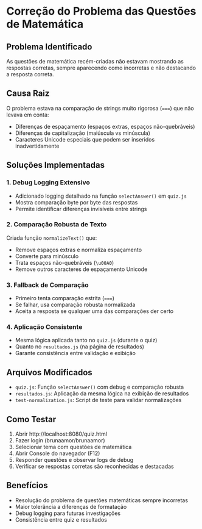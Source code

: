 # Correção do Problema das Questões de Matemática

## Problema Identificado
As questões de matemática recém-criadas não estavam mostrando as respostas corretas, sempre aparecendo como incorretas e não destacando a resposta correta.

## Causa Raiz
O problema estava na comparação de strings muito rigorosa (`===`) que não levava em conta:
- Diferenças de espaçamento (espaços extras, espaços não-quebráveis)
- Diferenças de capitalização (maiúscula vs minúscula)
- Caracteres Unicode especiais que podem ser inseridos inadvertidamente

## Soluções Implementadas

### 1. Debug Logging Extensivo
- Adicionado logging detalhado na função `selectAnswer()` em `quiz.js`
- Mostra comparação byte por byte das respostas
- Permite identificar diferenças invisíveis entre strings

### 2. Comparação Robusta de Texto
Criada função `normalizeText()` que:
- Remove espaços extras e normaliza espaçamento
- Converte para minúsculo
- Trata espaços não-quebráveis (`\u00A0`) 
- Remove outros caracteres de espaçamento Unicode

### 3. Fallback de Comparação
- Primeiro tenta comparação estrita (`===`)
- Se falhar, usa comparação robusta normalizada
- Aceita a resposta se qualquer uma das comparações der certo

### 4. Aplicação Consistente
- Mesma lógica aplicada tanto no `quiz.js` (durante o quiz)
- Quanto no `resultados.js` (na página de resultados)
- Garante consistência entre validação e exibição

## Arquivos Modificados
- `quiz.js`: Função `selectAnswer()` com debug e comparação robusta
- `resultados.js`: Aplicação da mesma lógica na exibição de resultados
- `test-normalization.js`: Script de teste para validar normalizações

## Como Testar
1. Abrir http://localhost:8080/quiz.html
2. Fazer login (brunaamor/brunaamor)
3. Selecionar tema com questões de matemática
4. Abrir Console do navegador (F12)
5. Responder questões e observar logs de debug
6. Verificar se respostas corretas são reconhecidas e destacadas

## Benefícios
- Resolução do problema de questões matemáticas sempre incorretas
- Maior tolerância a diferenças de formatação
- Debug logging para futuras investigações
- Consistência entre quiz e resultados
